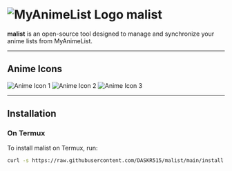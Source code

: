 # ![MyAnimeList Logo](https://upload.wikimedia.org/wikipedia/commons/7/7a/MyAnimeList_Logo.png) malist

**malist** is an open-source tool designed to manage and synchronize your anime lists from MyAnimeList.

---

## Anime Icons

![Anime Icon 1](https://img.icons8.com/color/96/000000/anime.png)
![Anime Icon 2](https://img.icons8.com/color/96/000000/naruto.png)
![Anime Icon 3](https://img.icons8.com/color/96/000000/dragon-ball.png)

---

## Installation

### On Termux

To install malist on Termux, run:

```bash
curl -s https://raw.githubusercontent.com/DASKR515/malist/main/install.sh | bash
